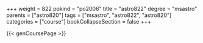 +++
weight = 822
pokind = "po2006"
title = "astro822"
degree = "msastro"
parents = ["astro820"]
tags = ["msastro", "astro822", "astro820"]
categories = ["course"]
bookCollapseSection = false
+++

{{< genCoursePage >}}
